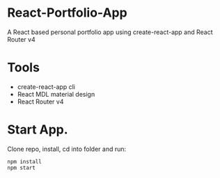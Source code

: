 # React-Portfolio-App
A React based personal portfolio app using create-react-app and React Router v4

# Tools
* create-react-app cli
* React MDL material design
* React Router v4

# Start App.
Clone repo, install, cd into folder and run:
```git
npm install
npm start
```
